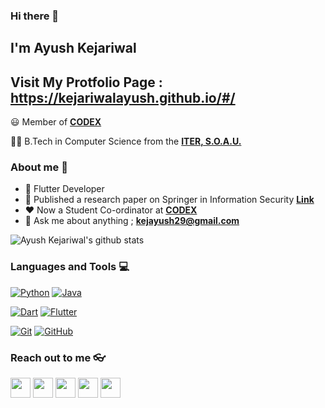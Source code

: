 ### Hi there 👋

## I'm Ayush Kejariwal

## Visit My Protfolio Page : https://kejariwalayush.github.io/#/

:smiley: Member of **[CODEX](https://github.com/codex-iter)** 

👨‍🎓 B.Tech in Computer Science from the **[ITER, S.O.A.U.](https://www.soa.ac.in/iter)** 

### About me :eyes:

- :dart: Flutter Developer  
- 📜 Published a research paper on Springer in Information Security **[Link](https://link.springer.com/chapter/10.1007/978-981-15-6202-0_65)** 
- :heart: Now a Student Co-ordinator at **[CODEX](https://github.com/codex-iter)**
- :e-mail: Ask me about anything ; **[kejayush29@gmail.com](kejayush29@gmail.com)**


![Ayush Kejariwal's github stats](https://github-readme-stats.vercel.app/api?username=kejariwalayush&show_icons=true&theme=dracula)

### Languages and Tools :computer:

[![Python](https://img.shields.io/badge/-Python-black?style=flat&logo=python&link=https://github.com/hritik5102)](https://github.com/hritik5102) [![Java](https://img.shields.io/badge/Java-orange?style=flat&logo=java&logoColor=white&link=https://github.com/hritik5102)](https://github.com/hritik5102)

[![Dart](https://img.shields.io/badge/-Dart-0175C2?style=flat&logo=dart&link=https://github.com/hritik5102)](https://github.com/hritik5102)
[![Flutter](https://img.shields.io/badge/-Flutter-02569B?style=flat&logo=flutter&link=https://github.com/hritik5102)](https://github.com/hritik5102)

[![Git](https://img.shields.io/badge/-Git-black?style=flat&logo=git&link=https://github.com/hritik5102)](https://github.com/hritik5102) [![GitHub](https://img.shields.io/badge/-GitHub-181717?style=flat&logo=github&link=https://github.com/hritik5102)](https://github.com/hritik5102)

### Reach out to me 👓

<a href="https://twitter.com/a_kejariwal?s=09"><img src="https://i.ibb.co/kmgQVyW/twitter.png" width="32px" height="32px"></a> <a href="https://www.github.com/KejariwalAyush"><img src="https://cdn.iconscout.com/icon/free/png-256/github-108-438008.png" width="32px" height="32px"></a> <a href="https://www.facebook.com/ayushkejariwal.ayush"><img src="https://i.ibb.co/zmYNW4p/facebook.png" width="32px" height="32px"></a> <a href="https://www.linkedin.com/in/ayush-kejariwal-1923a2191/"><img src="https://i.ibb.co/Kx2GSrT/linkedin.png" width="32px" height="32px"></a> <a href="https://www.instagram.com/a_kejariwal/"><img src="https://f0.pngfuel.com/png/605/658/black-and-white-instagram-logo-logo-black-and-white-instagram-logo-png-clip-art-thumbnail.png" width="32px" height="32px"></a> 





<!--
- 🔭 I’m currently working on Some Projects
- 🌱 I’m currently learning Flutter
- 👯 I’m looking to collaborate on Backend Devs
- 🤔 I’m looking for help with Backend
- 💬 Ask me about Flutter/Dart
- 📫 How to reach me: kejayush29@gmail.com
- ⚡ Fun fact: Milky Way Galaxy is White in Color as a Morning Snow 😄

![Ayush Kejariwal's github stats](https://github-readme-stats.vercel.app/api?username=kejariwalayush&show_icons=true&theme=dracula)
-->
